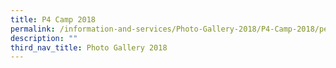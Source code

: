 ```yaml
---
title: P4 Camp 2018
permalink: /information-and-services/Photo-Gallery-2018/P4-Camp-2018/permalink
description: ""
third_nav_title: Photo Gallery 2018
---
```


